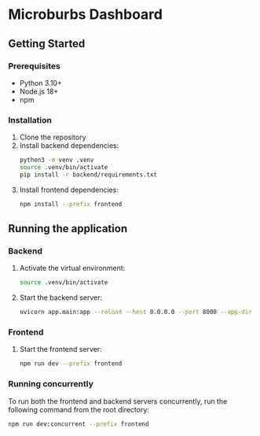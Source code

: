 # Microburbs Dashboard

## Getting Started

### Prerequisites

* Python 3.10+
* Node.js 18+
* npm

### Installation

1. Clone the repository
2. Install backend dependencies:
   ```bash
   python3 -m venv .venv
   source .venv/bin/activate
   pip install -r backend/requirements.txt
   ```
3. Install frontend dependencies:
   ```bash
   npm install --prefix frontend
   ```

## Running the application

### Backend

1. Activate the virtual environment:
   ```bash
   source .venv/bin/activate
   ```
2. Start the backend server:
   ```bash
   uvicorn app.main:app --reload --host 0.0.0.0 --port 8000 --app-dir backend
   ```

### Frontend

1. Start the frontend server:
   ```bash
   npm run dev --prefix frontend
   ```

### Running concurrently

To run both the frontend and backend servers concurrently, run the following command from the root directory:

```bash
npm run dev:concurrent --prefix frontend
```